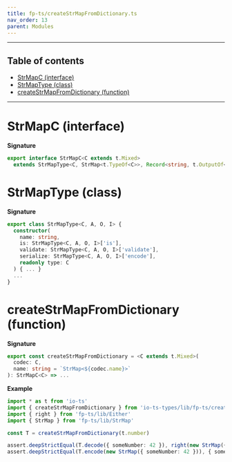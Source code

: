 ```yaml
---
title: fp-ts/createStrMapFromDictionary.ts
nav_order: 13
parent: Modules
---
```


---

<h2 class="text-delta">Table of contents</h2>

- [StrMapC (interface)](#strmapc-interface)
- [StrMapType (class)](#strmaptype-class)
- [createStrMapFromDictionary (function)](#createstrmapfromdictionary-function)

---

# StrMapC (interface)

**Signature**

```ts
export interface StrMapC<C extends t.Mixed>
  extends StrMapType<C, StrMap<t.TypeOf<C>>, Record<string, t.OutputOf<C>>, unknown> {}
```

# StrMapType (class)

**Signature**

```ts
export class StrMapType<C, A, O, I> {
  constructor(
    name: string,
    is: StrMapType<C, A, O, I>['is'],
    validate: StrMapType<C, A, O, I>['validate'],
    serialize: StrMapType<C, A, O, I>['encode'],
    readonly type: C
  ) { ... }
  ...
}
```

# createStrMapFromDictionary (function)

**Signature**

```ts
export const createStrMapFromDictionary = <C extends t.Mixed>(
  codec: C,
  name: string = `StrMap<${codec.name}>`
): StrMapC<C> => ...
```

**Example**

```ts
import * as t from 'io-ts'
import { createStrMapFromDictionary } from 'io-ts-types/lib/fp-ts/createStrMapFromDictionary'
import { right } from 'fp-ts/lib/Either'
import { StrMap } from 'fp-ts/lib/StrMap'

const T = createStrMapFromDictionary(t.number)

assert.deepStrictEqual(T.decode({ someNumber: 42 }), right(new StrMap({ someNumber: 42 })))
assert.deepStrictEqual(T.encode(new StrMap({ someNumber: 42 })), { someNumber: 42 })
```
